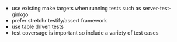 - use existing make targets when running tests such as server-test-ginkgo
- prefer stretchr testify/assert framework
- use table driven tests
- test coversage is important so include a variety of test cases